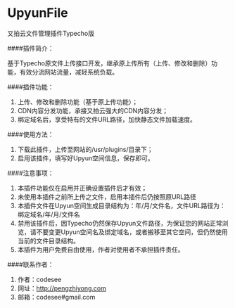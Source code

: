 UpyunFile
=========

又拍云文件管理插件Typecho版

####插件简介：

  基于Typecho原文件上传接口开发，继承原上传所有（上传、修改和删除）功能，有效分流网站流量，减轻系统负载。
  
####插件功能：

  1. 上传、修改和删除功能（基于原上传功能）；
  2. CDN内容分发功能，承接又拍云强大的CDN内容分发；
  3. 绑定域名后，享受特有的文件URL路径，加快静态文件加载速度。

####使用方法：

  1. 下载此插件，上传至网站的/usr/plugins/目录下；
  2. 启用该插件，填写好Upyun空间信息，保存即可。

####注意事项：

  1. 本插件功能仅在启用并正确设置插件后才有效；
  2. 未使用本插件之前所上传之文件，启用本插件后仍按照原URL路径
  3. 本插件文件在Upyun空间生成目录结构为：年/月/文件名，文件URL路径为：绑定域名/年/月/文件名
  4. 禁用该插件后，因Typecho仍然保存Upyun文件路径，为保证您的网站正常浏览，请不要变更Upyun空间名及绑定域名，或者搬移至其它空间，但仍然使用当前的文件目录结构。
  5. 本插件为用户免费自由使用，作者对使用者不承担插件责任。

####联系作者：

  1. 作者：codesee 
  2. 网址：<http://pengzhiyong.com>
  3. 邮箱：codesee#gmail.com
